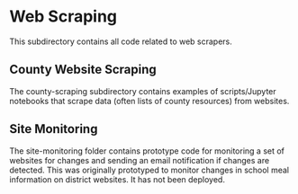 # Web Scraping

This subdirectory contains all code related to web scrapers. 

## County Website Scraping

The county-scraping subdirectory contains examples of scripts/Jupyter notebooks that scrape data (often lists of county resources) from websites. 

## Site Monitoring

The site-monitoring folder contains prototype code for monitoring a set of websites for changes and sending an email notification if changes are detected. This was originally prototyped to monitor changes in school meal information on district websites. It has not been deployed.